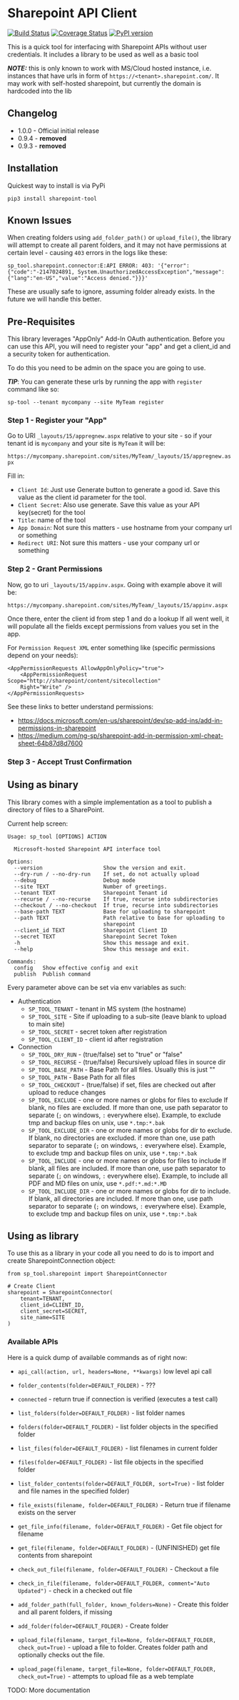 # Sharepoint API Client

[![Build Status](https://app.travis-ci.com/mlasevich/sharepoint-tool.svg?branch=main)](https://app.travis-ci.com/mlasevich/sharepoint-tool)
[![Coverage Status](https://coveralls.io/repos/github/mlasevich/sharepoint-tool/badge.svg?branch=main)](https://coveralls.io/github/mlasevich/sharepoint-tool?branch=main)
[![PyPI version](https://badge.fury.io/py/sharepoint-tool.svg)](https://badge.fury.io/py/sharepoint-tool)


This is a quick tool for interfacing with Sharepoint APIs without user
credentials. It includes a library to be used as well as a basic tool

***NOTE:*** this is only known to work with MS/Cloud hosted instance, i.e. 
instances that have urls in form of `https://<tenant>.sharepoint.com/`.
It may work with self-hosted sharepoint, but currently the domain is 
hardcoded into the lib

## Changelog 

* 1.0.0 - Official initial release
* 0.9.4 - **removed**
* 0.9.3 - **removed**

## Installation

Quickest way to install is via PyPi

    pip3 install sharepoint-tool
    
## Known Issues

When creating folders using `add_folder_path()` or `upload_file()`, the
library will attempt to create all parent folders, and it may not have
permissions at certain level - causing `403` errors in the logs like these:

```
sp_tool.sharepoint.connector:E:API ERROR: 403: '{"error":{"code":"-2147024891, System.UnauthorizedAccessException","message":{"lang":"en-US","value":"Access denied."}}}'
```

These are usually safe to ignore, assuming folder already exists. In the future
we will handle this better.

## Pre-Requisites

This library leverages "AppOnly" Add-In OAuth authentication. Before you
can use this API, you will need to register your "app" and get a client_id
and a security token for authentication.

To do this you need to be admin on the space you are going to use.

***TIP***: You can generate these urls by running the app with `register` 
command like so:

    sp-tool --tenant mycompany --site MyTeam register

### Step 1 - Register your "App"

Go to URI `_layouts/15/appregnew.aspx` relative to your site - so if your 
tenant id is `mycompany` and your site is `MyTeam` it will be:

`https://mycompany.sharepoint.com/sites/MyTeam/_layouts/15/appregnew.aspx`

Fill in:
* `Client Id`: Just use Generate button to generate a good id. Save this 
  value as the client id parameter for the tool.
* `Client Secret`: Also use generate. Save this value as your API key(secret)
  for the tool
* `Title`: name of the tool
* `App Domain`: Not sure this matters - use hostname from your company url 
  or something
* `Redirect URI`: Not sure this matters - use your company url or something


### Step 2 - Grant Permissions

Now, go to uri `_layouts/15/appinv.aspx`. Going with example above it will be:

`https://mycompany.sharepoint.com/sites/MyTeam/_layouts/15/appinv.aspx`

Once there, enter the client id from step 1 and do a lookup
If all went well, it will populate all the fields except permissions
from values you set in the app.

For `Permission Request XML` enter something like (specific permissions 
depend on your needs):

```
<AppPermissionRequests AllowAppOnlyPolicy="true">  
    <AppPermissionRequest Scope="http://sharepoint/content/sitecollection" 
    Right="Write" />
</AppPermissionRequests>

```
See these links to better understand permissions:

* https://docs.microsoft.com/en-us/sharepoint/dev/sp-add-ins/add-in-permissions-in-sharepoint
* https://medium.com/ng-sp/sharepoint-add-in-permission-xml-cheat-sheet-64b87d8d7600

### Step 3 - Accept Trust Confirmation
## Using as binary

This library comes with a simple implementation as a tool to publish a 
directory of files to a SharePoint. 

Current help screen:

```
Usage: sp_tool [OPTIONS] ACTION

  Microsoft-hosted Sharepoint API interface tool

Options:
  --version                   Show the version and exit.
  --dry-run / --no-dry-run    If set, do not actually upload
  --debug                     Debug mode
  --site TEXT                 Number of greetings.
  --tenant TEXT               Sharepoint Tenant id
  --recurse / --no-recurse    If true, recurse into subdirectories
  --checkout / --no-checkout  If true, recurse into subdirectories
  --base-path TEXT            Base for uploading to sharepoint
  --path TEXT                 Path relative to base for uploading to
                              sharepoint
  --client_id TEXT            Sharepoint Client ID
  --secret TEXT               Sharepoint Secret Token
  -h                          Show this message and exit.
  --help                      Show this message and exit.

Commands:
  config   Show effective config and exit
  publish  Publish command

```

Every parameter above can be set via env variables as such:

* Authentication
    * `SP_TOOL_TENANT` - tenant in MS system (the hostname)
    * `SP_TOOL_SITE` - Site if uploading to a sub-site (leave blank to 
      upload to main site)
    * `SP_TOOL_SECRET` - secret token after registration
    * `SP_TOOL_CLIENT_ID` - client id after registration
* Connection
    * `SP_TOOL_DRY_RUN` - (true/false) set to "true" or "false" 
    * `SP_TOOL_RECURSE` - (true/false) Recursively upload files in source dir
    * `SP_TOOL_BASE_PATH` - Base Path for all files. Usually this is just ""
    * `SP_TOOL_PATH` - Base Path for all files
    * `SP_TOOL_CHECKOUT` - (true/false) if set, files are checked out
      after upload to reduce changes
    * `SP_TOOL_EXCLUDE` - one or more names or globs for files to exclude
      If blank, no files are excluded. If more than one, use path
      separator to separate (`;` on windows, `:` everywhere else).
      Example, to exclude tmp and backup files on unix, use `*.tmp:*.bak`
    * `SP_TOOL_EXCLUDE_DIR` - one or more names or globs for dir to
      exclude. If blank, no directories are excluded. if more than one,
      use path separator to separate (`;` on windows, `:` everywhere
      else). Example, to exclude tmp and backup files on unix, use
      `*.tmp:*.bak`
    * `SP_TOOL_INCLUDE` - one or more names or globs for files to include
      If blank, all files are included. If more than one, use path
      separator to separate (`;` on windows, `:` everywhere else).
      Example, to include all PDF and MD files on unix, 
      use `*.pdf:*.md:*.MD`
    * `SP_TOOL_INCLUDE_DIR` - one or more names or globs for dir to
      include. If blank, all directories are included. If more than one,
      use path separator to separate (`;` on windows, `:` everywhere
      else). Example, to exclude tmp and backup files on unix, use
      `*.tmp:*.bak`

## Using as library

To use this as a library in your code all you need to do is to
import and create SharepointConnection object:

```
from sp_tool.sharepoint import SharepointConnector

# Create Client
sharepoint = SharepointConnector(
    tenant=TENANT,
    client_id=CLIENT_ID,
    client_secret=SECRET,
    site_name=SITE
)

```

### Available APIs

Here is a quick dump of available commands as of right now:

* `api_call(action, url, headers=None, **kwargs)` low level api call
* `folder_contents(folder=DEFAULT_FOLDER)` -  ???
* `connected` - return true if connection is verified (executes a test call)

* `list_folders(folder=DEFAULT_FOLDER)` -  list folder names
* `folders(folder=DEFAULT_FOLDER)` -  list folder objects in the specified  
  folder

* `list_files(folder=DEFAULT_FOLDER)` -  list filenames in current folder
* `files(folder=DEFAULT_FOLDER)` -  list file objects in the specified  
  folder

* `list_folder_contents(folder=DEFAULT_FOLDER, sort=True)` -  list folder 
  and file names in the specified folder)

* `file_exists(filename, folder=DEFAULT_FOLDER)` -  Return true if filename 
  exists on the server
* `get_file_info(filename, folder=DEFAULT_FOLDER)` -  Get file object for 
  filename
* `get_file(filename, folder=DEFAULT_FOLDER)` -  (UNFINISHED) get file contents 
  from sharepoint
* `check_out_file(filename, folder=DEFAULT_FOLDER)` -  Checkout a  file
* `check_in_file(filename, folder=DEFAULT_FOLDER, comment="Auto Updated")` - 
  check in a checked out file
* `add_folder_path(full_folder, known_folders=None)` -  Create this folder 
  and all parent folders, if missing
* `add_folder(folder=DEFAULT_FOLDER)` -  Create folder
* `upload_file(filename, target_file=None, folder=DEFAULT_FOLDER, check_out=True)` - upload a file to folder. Creates folder path and 
  optionally checks out the file.
* `upload_page(filename, target_file=None, folder=DEFAULT_FOLDER, 
  check_out=True)` - attempts to upload file as a web template

TODO: More documentation
